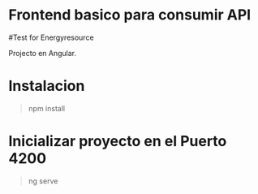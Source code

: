# Frontend basico para consumir API
#Test for Energyresource

Projecto en Angular. 

# Instalacion
> npm install


# Inicializar proyecto en el Puerto 4200
> ng serve


